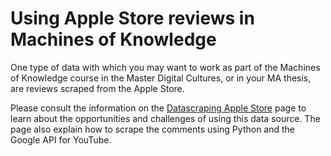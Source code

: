 # Using Apple Store reviews in Machines of Knowledge

One type of data with which you may want to work as part of the Machines of Knowledge course in the Master Digital Cultures, or in your MA thesis, are reviews scraped from the Apple Store.

Please consult the information on the [Datascraping Apple Store](https://monikabarget.github.io/distant-reading/pages_datascraping_applestore.html) page to learn about the opportunities and challenges of using this data source. The page also explain how to scrape the comments using Python and the Google API for YouTube.
